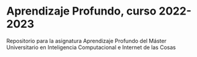 # Aprendizaje Profundo, curso 2022-2023

Repositorio para la asignatura Aprendizaje Profundo del Máster Universitario en Inteligencia Computacional e Internet de las Cosas
